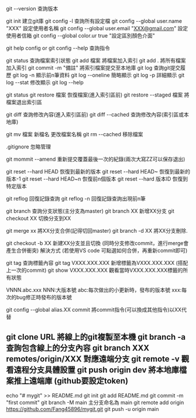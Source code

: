 git --version 查詢版本

git init 建立git庫
git config -l 查詢所有設定檔
git config --global user.name "XXX" 設定使用者名稱
git config --global user.email "XXX@gmail.com" 設定使用者信箱
git config --global color.ur true "設定區別顏色介面"

git help config or git config --help 查詢指令

git status 查詢檔案索引狀態
git add 檔案 將檔案加入索引
git add . 將所有檔案加入索引
git commit -m "備註" 將索引檔案提交至本地庫
git log 查詢git提交履歷
git log -n 顯示前n筆資料
git log --oneline 簡略顯示
git log -p 詳細顯示
git log --stat 修改顯示
git log --help

git status
git restore 檔案 恢復檔案(進入索引區前)
git restore --staged 檔案 將檔案退出索引區

git diff 查詢修改內容(進入索引區前)
git diff --cached 查詢修改內容(索引區或本地庫)

git mv 檔案 新檔名 更改檔案名稱
git rm --cached 移除檔案

.gitignore 忽略管理

git mommit --amend 重新提交覆蓋最後一次的紀錄(兩次大寫ZZ可以保存退出)

git reset --hard HEAD 恢復到最新的版本
git reset --hard HEAD~ 恢復到最新的版本-1
git reset --hard HEAD~n 恢復前n個版本
git reset --hard 版本ID 恢復到特定版本

git reflog 回復記錄查詢
git reflog -n 回復記錄查詢出現前n筆

git branch 查詢分支狀態(主分支為master)
git branch XX 新增XX分支
git checkout XX 切換分支到XX

git merge xx 將XX分支合併(記得切回master)
git branch -d XX 將XX分支刪除.

git checkout -b XX 新建XX分支並且切換
(同時分支修改commit，進行merge會產生合併衝突)
解決方式
(若使用VS code 可點選如何合併，再重新commit即可)

git tag 查詢標籤內容
git tag VXXX.XXX.XXX 新增標籤為VXXX.XXX.XXX (搭配上一次的commit)
git show VXXX.XXX.XXX 觀看當時VXXX.XXX.XXX標籤的所有狀態

VNNN.abc.xxx
NNN:大版本號
abc:每次做出的小更新時，發布的版本號
xxx:每次的bug修正時發布的版本號

git config --global alias.XX commit 將commit指令(可以換成其他指令)以XX代替

git clone URL 將線上的git複製至本機
git branch -a 查詢包含線上的分支內容
git branch XXX remotes/origin/XXX 對應遠端分支
git remote -v 觀看遠程分支具體設置
git push origin dev 將本地庫檔案推上遠端庫
(github要設定token)
--------------------------------------------------------------------------
echo "# mygit" >> README.md
git init
git add README.md
git commit -m "first commit"
git branch -M main 主分支命名為 main
git remote add origin https://github.com/Fang45896/mygit.git
git push -u origin main